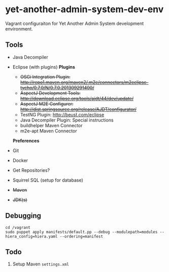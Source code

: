 # yet-another-admin-system-dev-env
Vagrant configuraiton for Yet Another Admin System development environment.

## Tools
* Java Decompiler
* Eclipse (with plugins)
    **Plugins**
    * <del>OSGi Integration Plugin: http://repo1.maven.org/maven2/.m2e/connectors/m2eclipse-tycho/0.7.0/N/0.7.0.201309291400/</del>
    * <del>AspectJ Development Tools: http://download.eclipse.org/tools/ajdt/44/dev/update/</del>
    * <del>AspectJ M2E Configurer: http://dist.springsource.org/release/AJDT/configurator/</del>
    * TestNG Plugin: http://beust.com/eclipse
    * Java Decompiler Plugin: Special instructions
    * buildhelper Maven Connector
    * m2e-apt Maven Connector
    
    **Preferences**
    
* Git
* Docker
* Get Repositories?
* Squirrel SQL (setup for database)
* <del>Maven</del>
* <del>JDK(s)</del>


## Debugging
````
cd /vagrant
sudo puppet apply manifests/default.pp --debug --modulepath=modules --hiera_config=hiera.yaml --ordering=manifest
````

## Todo
1. Setup Maven `settings.xml`
